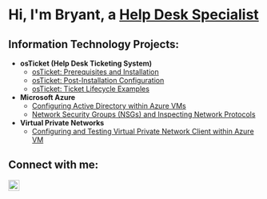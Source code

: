 <h1>Hi, I'm Bryant, a <a href="https://linkedin.com/in/bryantd720">Help Desk Specialist</a></h1>

<h2>Information Technology Projects:</h2>

- <b>osTicket (Help Desk Ticketing System)</b>
  - [osTicket: Prerequisites and Installation](https://github.com/bryantd720/osticket-prereqs)
  - [osTicket: Post-Installation Configuration](https://github.com/bryantd720/post-install-config)
  - [osTicket: Ticket Lifecycle Examples](https://github.com/bryantd720/ticket-lifecycle)
- <b>Microsoft Azure</b>
  - [Configuring Active Directory within Azure VMs](https://github.com/bryantd720/configure-ad)
  - [Network Security Groups (NSGs) and Inspecting Network Protocols](https://github.com/bryantd720/azure-network-protocols)
- <b>Virtual Private Networks</b>
  - [Configuring and Testing Virtual Private Network Client within Azure VM](https://github.com/bryantd720/configure-test-vpn)
  
<h2>Connect with me:</h2>

[<img align="left" alt="Josh | LinkedIn" width="22px" src="https://cdn.jsdelivr.net/npm/simple-icons@v3/icons/linkedin.svg" />][linkedin]

[linkedin]: https://linkedin.com/in/bryantd720
